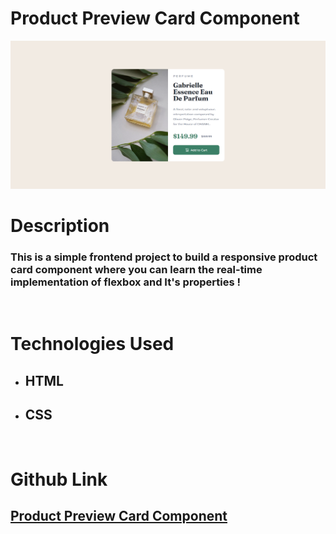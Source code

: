 # Product Preview Card Component

![](Image%20Design/README_img.png)

# Description

### This is a simple frontend project to build a **responsive** product card component where you can learn the **real-time implementation of flexbox** and It's **properties** !

<br/>

# Technologies Used

- ## HTML
- ## CSS

<br/>

# Github Link

## [Product Preview Card Component](https://github.com/SayanTan772/product-preview-card-component)

